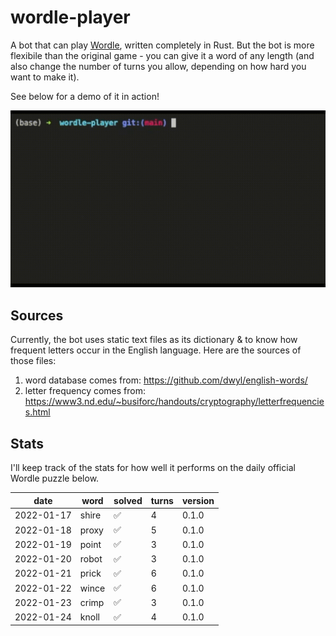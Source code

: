 # wordle-player

A bot that can play [Wordle](https://www.powerlanguage.co.uk/wordle/), written completely in Rust. But the bot is more flexibile than the original game - you can give it a word of any length (and also change the number of turns you allow, depending on how hard you want to make it).

See below for a demo of it in action!

![A demo of it in action!](images/wordle-player-demo.gif)

## Sources
Currently, the bot uses static text files as its dictionary & to know how frequent letters occur in the English language. Here are the sources of those files:
 1. word database comes from: https://github.com/dwyl/english-words/
 2. letter frequency comes from: https://www3.nd.edu/~busiforc/handouts/cryptography/letterfrequencies.html

## Stats

I'll keep track of the stats for how well it performs on the daily official Wordle puzzle below.

|    date    | word  |       solved       | turns | version |
| ---------- | ----- | ------------------ | ----- | ------- |
| 2022-01-17 | shire | :white_check_mark: |   4   |  0.1.0  |
| 2022-01-18 | proxy | :white_check_mark: |   5   |  0.1.0  |
| 2022-01-19 | point | :white_check_mark: |   3   |  0.1.0  |
| 2022-01-20 | robot | :white_check_mark: |   3   |  0.1.0  |
| 2022-01-21 | prick | :white_check_mark: |   6   |  0.1.0  |
| 2022-01-22 | wince | :white_check_mark: |   6   |  0.1.0  |
| 2022-01-23 | crimp | :white_check_mark: |   3   |  0.1.0  |
| 2022-01-24 | knoll | :white_check_mark: |   4   |  0.1.0  |
